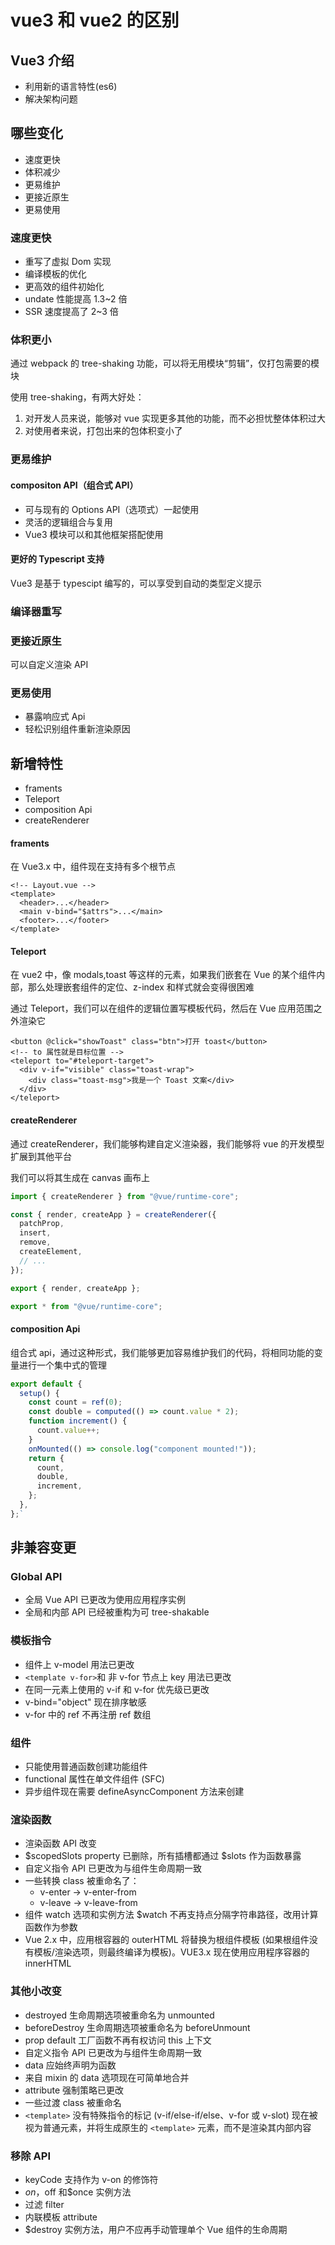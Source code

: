 # vue3 和 vue2 的区别

## Vue3 介绍

- 利用新的语言特性(es6)
- 解决架构问题

## 哪些变化

- 速度更快
- 体积减少
- 更易维护
- 更接近原生
- 更易使用

### 速度更快

- 重写了虚拟 Dom 实现
- 编译模板的优化
- 更高效的组件初始化
- undate 性能提高 1.3~2 倍
- SSR 速度提高了 2~3 倍

### 体积更小

通过 webpack 的 tree-shaking 功能，可以将无用模块“剪辑”，仅打包需要的模块

使用 tree-shaking，有两大好处：

1. 对开发人员来说，能够对 vue 实现更多其他的功能，而不必担忧整体体积过大
2. 对使用者来说，打包出来的包体积变小了

### 更易维护

#### compositon API（组合式 API）

- 可与现有的 Options API（选项式）一起使用
- 灵活的逻辑组合与复用
- Vue3 模块可以和其他框架搭配使用

#### 更好的 Typescript 支持

Vue3 是基于 typescipt 编写的，可以享受到自动的类型定义提示

### 编译器重写

### 更接近原生

可以自定义渲染 API

### 更易使用

- 暴露响应式 Api
- 轻松识别组件重新渲染原因

## 新增特性

- framents
- Teleport
- composition Api
- createRenderer

#### framents

在 Vue3.x 中，组件现在支持有多个根节点

```vue
<!-- Layout.vue -->
<template>
  <header>...</header>
  <main v-bind="$attrs">...</main>
  <footer>...</footer>
</template>
```

#### Teleport

在 vue2 中，像 modals,toast 等这样的元素，如果我们嵌套在 Vue 的某个组件内部，那么处理嵌套组件的定位、z-index 和样式就会变得很困难

通过 Teleport，我们可以在组件的逻辑位置写模板代码，然后在 Vue 应用范围之外渲染它

```vue
<button @click="showToast" class="btn">打开 toast</button>
<!-- to 属性就是目标位置 -->
<teleport to="#teleport-target">
  <div v-if="visible" class="toast-wrap">
    <div class="toast-msg">我是一个 Toast 文案</div>
  </div>
</teleport>
```

#### createRenderer

通过 createRenderer，我们能够构建自定义渲染器，我们能够将 vue 的开发模型扩展到其他平台

我们可以将其生成在 canvas 画布上

```js
import { createRenderer } from "@vue/runtime-core";

const { render, createApp } = createRenderer({
  patchProp,
  insert,
  remove,
  createElement,
  // ...
});

export { render, createApp };

export * from "@vue/runtime-core";
```

#### composition Api

组合式 api，通过这种形式，我们能够更加容易维护我们的代码，将相同功能的变量进行一个集中式的管理

```js
export default {
  setup() {
    const count = ref(0);
    const double = computed(() => count.value * 2);
    function increment() {
      count.value++;
    }
    onMounted(() => console.log("component mounted!"));
    return {
      count,
      double,
      increment,
    };
  },
};`
```

## 非兼容变更

### Global API

- 全局 Vue API 已更改为使用应用程序实例
- 全局和内部 API 已经被重构为可 tree-shakable

### 模板指令

- 组件上 v-model 用法已更改
- `<template v-for>`和 非 v-for 节点上 key 用法已更改
- 在同一元素上使用的 v-if 和 v-for 优先级已更改
- v-bind="object" 现在排序敏感
- v-for 中的 ref 不再注册 ref 数组

### 组件

- 只能使用普通函数创建功能组件
- functional 属性在单文件组件 (SFC)
- 异步组件现在需要 defineAsyncComponent 方法来创建

### 渲染函数

- 渲染函数 API 改变
- $scopedSlots property 已删除，所有插槽都通过 $slots 作为函数暴露
- 自定义指令 API 已更改为与组件生命周期一致
- 一些转换 class 被重命名了：
  - v-enter -> v-enter-from
  - v-leave -> v-leave-from
- 组件 watch 选项和实例方法 $watch 不再支持点分隔字符串路径，改用计算函数作为参数
- Vue 2.x 中，应用根容器的 outerHTML 将替换为根组件模板 (如果根组件没有模板/渲染选项，则最终编译为模板)。VUE3.x 现在使用应用程序容器的 innerHTML

### 其他小改变

- destroyed 生命周期选项被重命名为 unmounted
- beforeDestroy 生命周期选项被重命名为 beforeUnmount
- prop default 工厂函数不再有权访问 this 上下文
- 自定义指令 API 已更改为与组件生命周期一致
- data 应始终声明为函数
- 来自 mixin 的 data 选项现在可简单地合并
- attribute 强制策略已更改
- 一些过渡 class 被重命名
- `<template>` 没有特殊指令的标记 (v-if/else-if/else、v-for 或 v-slot) 现在被视为普通元素，并将生成原生的 `<template>` 元素，而不是渲染其内部内容

### 移除 API

- keyCode 支持作为 v-on 的修饰符
- $on，$off 和$once 实例方法
- 过滤 filter
- 内联模板 attribute
- $destroy 实例方法，用户不应再手动管理单个 Vue 组件的生命周期
